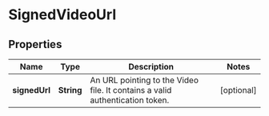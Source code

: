 
# SignedVideoUrl

## Properties
Name | Type | Description | Notes
------------ | ------------- | ------------- | -------------
**signedUrl** | **String** | An URL pointing to the Video file. It contains a valid authentication token. |  [optional]



